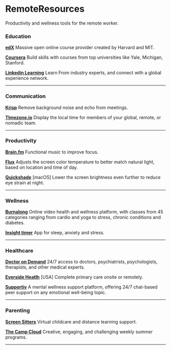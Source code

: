 # RemoteResources
Productivity and wellness tools for the remote worker.

### Education

**[edX](https://www.google.com/url?sa=t&rct=j&q=&esrc=s&source=web&cd=&ved=2ahUKEwi-zaLn74jwAhVQV80KHeuhBfUQFjAAegQIAhAE&url=https%3A%2F%2Fwww.edx.org%2F&usg=AOvVaw1-26kQ6vofb648KmCUQ8Mf)**
Massive open online course provider created by Harvard and MIT.

**[Coursera](https://www.coursera.org)**
Build skills with courses from top universities like Yale, Michigan, Stanford.

**[Linkedin Learning](https://www.linkedin.com/learning)**
Learn From industry experts, and connect with a global experience network.

***

### Communication

**[Krisp](https://krisp.ai)**
Remove background noise and echo from meetings.

**[TImezone.io](https://timezone.io)**
Display the local time for members of your global, remote, or nomadic team.

***

### Productivity

**[Brain.fm](https://www.brain.fm)**
Functional music to improve focus.

**[Flux](https://justgetflux.com)**
Adjusts the screen color temperature to better match natural light, based on location and time of day.

**[Quickshade](https://apps.apple.com/us/app/quickshade/id931571202?mt=12)** [macOS]
Lower the screen brightness even further to reduce eye strain at night.

***

### Wellness

**[Burnalong](https://www.burnalong.com)**
Online video health and wellness platform, with classes from 45 categories ranging from cardio and yoga to stress, chronic conditions and diabetes.

**[Insight timer](https://insighttimer.com)**
App for sleep, anxiety and stress.

***

### Healthcare

**[Doctor on Demand](https://www.doctorondemand.com)**
24/7 access to doctors, psychiatrists, psychologists, therapists, and other medical experts.

**[Everside Heatlh](https://www.eversidehealth.com)**
[USA] Complete primary care onsite or remotely.

**[Supportiv](https://www.supportiv.com)**
A mental wellness support platform, offering 24/7 chat-based peer support on any emotional well-being topic.

***

### Parenting
**[Screen Sitters](https://www.screenstars.com)**
Virtual childcare and distance learning support.

**[The Camp Cloud](https://thecampcloud.com)**
Creative, engaging, and challenging weekly summer
programs.

***

